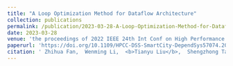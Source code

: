 ```yaml
---
title: "A Loop Optimization Method for Dataflow Architecture"
collection: publications
permalink: /publication/2023-03-28-A-Loop-Optimization-Method-for-Dataflow-Architecture
date: 2023-03-28
venue: 'the proceedings of 2022 IEEE 24th Int Conf on High Performance Computing &amp; Communications; 8th Int Conf on Data Science &amp; Systems; 20th Int Conf on Smart City; 8th Int Conf on Dependability in Sensor, Cloud &amp; Big Data Systems &amp; Application (HPCC/DSS/SmartCity/DependSys)'
paperurl: 'https://doi.org/10.1109/HPCC-DSS-SmartCity-DependSys57074.2022.00059'
citation: ' Zhihua Fan,  Wenming Li,  <b>Tianyu Liu</b>,  Shengzhong Tang,  Zhen Wang,  Xuejun An,  Xiaochun Ye,  Dongrui Fan, &quot;A Loop Optimization Method for Dataflow Architecture.&quot; In the proceedings of 2022 IEEE 24th Int Conf on High Performance Computing & Communications; 8th Int Conf on Data Science & Systems; 20th Int Conf on Smart City; 8th Int Conf on Dependability in Sensor, Cloud & Big Data Systems & Application (HPCC/DSS/SmartCity/DependSys), 2022.'
---
```

